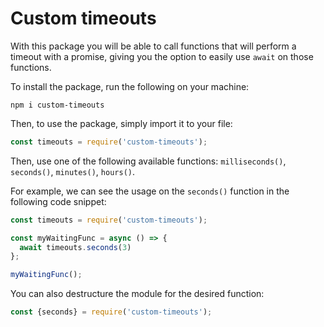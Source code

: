 ﻿# Custom timeouts

With this package you will be able to call functions that will perform a timeout with a promise, giving you the option 
to easily use ```await``` on those functions.

To install the package, run the following on your machine:

```npm i custom-timeouts```

Then, to use the package, simply import it to your file:

```javascript
const timeouts = require('custom-timeouts');
```

Then, use one of the following available functions: ```milliseconds()```, ```seconds()```, ```minutes()```, ```hours()```.

For example, we can see the usage on the ```seconds()``` function in the following code snippet:

```javascript
const timeouts = require('custom-timeouts');

const myWaitingFunc = async () => {
  await timeouts.seconds(3)
};

myWaitingFunc();
```

You can also destructure the module for the desired function:

```javascript
const {seconds} = require('custom-timeouts');
```
